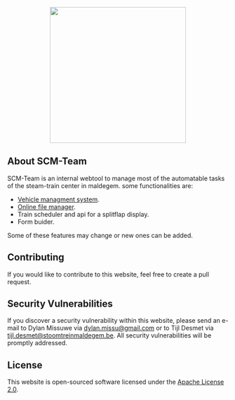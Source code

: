 <p align="center"><a href="https://admin.scm-team.be" target="_blank"><img style="filter: contrast(100%)" src="https://admin.scm-team.be/./images/icon/ms-icon-310x310.png" width="310px"></a></p>

## About SCM-Team

SCM-Team is an internal webtool to manage most of the automatable tasks of the steam-train center in maldegem. 
some functionalities are:

- [Vehicle managment system](https://admin.scm-team.be/rollend).
- [Online file manager](https://admin.scm-team.be/filemanager).
- Train scheduler and api for a splitflap display.
- Form buider.

Some of these features may change or new ones can be added.

## Contributing

If you would like to contribute to this website, feel free to create a pull request.

## Security Vulnerabilities

If you discover a security vulnerability within this website, please send an e-mail to Dylan Missuwe via [dylan.missu@gmail.com](dylan.missu@gmail.com) or to Tijl Desmet via [tijl.desmet@stoomtreinmaldegem.be](tijl.desmet@stoomtreinmaldegem.be). All security vulnerabilities will be promptly addressed.

## License

This website is open-sourced software licensed under the [Apache License 2.0](http://www.apache.org/licenses).
